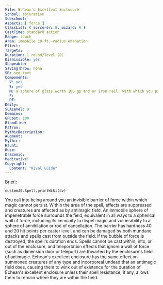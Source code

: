 ```yaml
---
File: Echean's Excellent Enclosure
School: abjuration
Subschool: 
Aspects: [ force ]
ClassList: { sorcerer: 9, wizard: 9 }
CastTime: standard action
Range: touch
Area: immobile 10-ft.-radius emanation
Effect: 
Targets: 
Duration: 1 round/level (D)
Dismissible: yes
Shapeable: 
SavingThrow: none
SR: see text
Components:
  V: yes
  S: yes
  M: a sphere of glass worth 100 gp and an iron nail, with which you pierce the glass on casting
  F: 
  DF: 
Deity: 
SLALevel: 9
Domains: 
GPCost: 100
Bloodline: 
Patron: 
MythicDescription: 
Augment: 
Mythic: 
Haunt: 
Ruse: 
Draconic: 
Meditative: 
Copyright:
  Content: "Rival Guide"
---
```

Brief:: 

```dataviewjs
customJS.Spell.printWiki(dv)
```

You call into being around you an invisible barrier of force within which magic cannot persist. Within the area of the spell, effects are suppressed and creatures are affected as by antimagic field. An immobile sphere of impenetrable force surrounds the field, equivalent in all ways to a spherical wall of force, including its immunity to dispel magic and vulnerability to a sphere of annihilation or rod of cancellation. The barrier has hardness 40 and 20 hit points per caster level, and can be damaged by both mundane attacks and spells cast from outside the field. If the bubble of force is destroyed, the spell's duration ends.  Spells cannot be cast within, into, or out of the enclosure, and teleportation effects that ignore a wall of force (such as dimension door or teleport) are thwarted by the enclosure's field of antimagic.  Echean's excellent enclosure has the same effect on summoned creatures of any type and incorporeal undead that an antimagic field does, causing them to wink out of existence for the duration of Echean's excellent enclosure unless their spell resistance, if any, allows them to remain where they are within the field.
